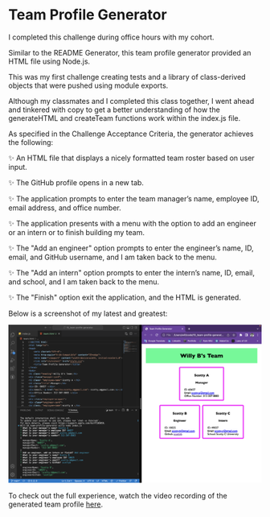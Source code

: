 # Team Profile Generator

I completed this challenge during office hours with my cohort.

Similar to the README Generator, this team profile generator provided an HTML file using Node.js.

This was my first challenge creating tests and a library of class-derived objects that were pushed using module exports.

Although my classmates and I completed this class together, I went ahead and tinkered with copy to get a better understanding of how the generateHTML and createTeam functions work within the index.js file.

As specified in the Challenge Acceptance Criteria, the generator achieves the following:

✨ An HTML file that displays a nicely formatted team roster based on user input.

✨ The GitHub profile opens in a new tab.

✨ The application prompts to enter the team manager’s name, employee ID, email address, and office number.

✨ The application presents with a menu with the option to add an engineer or an intern or to finish building my team.

✨ The "Add an engineer" option prompts to enter the engineer’s name, ID, email, and GitHub username, and I am taken back to the menu.

✨ The "Add an intern" option prompts to enter the intern’s name, ID, email, and school, and I am taken back to the menu.

✨ The "Finish" option exit the application, and the HTML is generated.

Below is a screenshot of my latest and greatest:

![](./ProjectScreenshot.png)

To check out the full experience, watch the video recording of the generated team profile [here](https://drive.google.com/file/d/1dJ4BJTdjtXeWVQ5IOgV2sVEyGIKo4zpq/view?usp=sharing).
